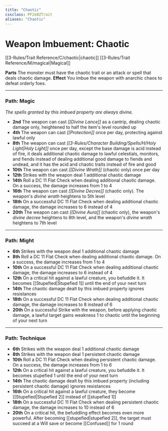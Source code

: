 ```yaml
---
title: "Chaotic"
cssclass: PF2eBZTrait
aliases: "Chaotic"
---
```


# Weapon Imbuement: Chaotic
[[3-Rules/Trait Reference/C/chaotic|chaotic]]  [[3-Rules/Trait Reference/M/magical|Magical]]

**Parts** The monster must have the chaotic trait or an attack or spell that deals chaotic damage.
**Effect** You imbue the weapon with anarchic chaos to defeat orderly foes.

* * *
### Path: Magic  
*The spells granted by this imbued property are always divine.*

*   **2nd** The weapon can cast _[[Divine Lance]]_ as a cantrip, dealing chaotic damage only, heightened to half the item's level rounded up
*   **4th** The weapon can cast _[[Protection]]_ once per day, protecting against lawful only
*   **8th** The weapon can cast _[[3-Rules/Character Building/Spells/H/Holy Light|Holy Light]]_ once per day, except the base damage is acid instead of fire, it deals additional chaotic damage to lawful celestials, monitors, and fiends instead of dealing additional good damage to fiends and undead, and it has the acid and chaotic traits instead of fire and good
*   **10th** The weapon can cast _[[Divine Wrath]]_ (chaotic only) once per day
*   **12th** Strikes with the weapon deal 1 additional chaotic damage
*   **14th** Roll a DC 11 Flat Check when dealing additional chaotic damage. On a success, the damage increases from 1 to 4
*   **16th** The weapon can cast _[[Divine Decree]]_ (chaotic only). The weapon's _divine wrath_ heightens to 5th level
*   **18th** On a successful DC 11 Flat Check when dealing additional chaotic damage, the damage increases to 6 instead of 4
*   **20th** The weapon can cast _[[Divine Aura]]_ (chaotic only), the weapon's _divine decree_ heightens to 8th level, and the weapon's _divine wrath_ heightens to 7th level

* * *

### Path: Might
*   **6th** Strikes with the weapon deal 1 additional chaotic damage
*   **8th** Roll a DC 11 Flat Check when dealing additional chaotic damage. On a success, the damage increases from 1 to 4
*   **10th** On a successful DC 11 Flat Check when dealing additional chaotic damage, the damage increases to 6 instead of 4
*   **12th** On a critical hit against a lawful creature, you befuddle it. It becomes [[Stupefied|Stupefied 1]] until the end of your next turn
*   **14th** The chaotic damage dealt by this imbued property ignores resistances
*   **18th** On a successful DC 11 Flat Check when dealing additional chaotic damage, the damage increases to 8 instead of 6
*   **20th** On a successful Strike with the weapon, before applying chaotic damage, a lawful target gains weakness 1 to chaotic until the beginning of your next turn

* * *

### Path: Technique
*   **6th** Strikes with the weapon deal 1 additional chaotic damage
*   **8th** Strikes with the weapon deal 1 persistent chaotic damage
*   **10th** Roll a DC 11 Flat Check when dealing persistent chaotic damage. On a success, the damage increases from 1 to 6
*   **12th** On a critical hit against a lawful creature, you befuddle it. It becomes stupefied 1 until the end of your next turn
*   **14th** The chaotic damage dealt by this imbued property (including persistent chaotic damage) ignores resistances
*   **16th** On a critical hit against a lawful creature, they become [[Stupefied|Stupefied 2]] instead of [[stupefied 1]]
*   **18th** On a successful DC 11 Flat Check when dealing persistent chaotic damage, the damage increases to 10 instead of 6
*   **20th** On a critical hit, the befuddling effect becomes even more powerful. After becoming [[stupefied|stupefied 2]], the target must succeed at a Will save or become [[Confused]] for 1 round